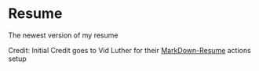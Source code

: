 # Resume
The newest version of my resume 


Credit:
Initial Credit goes to Vid Luther for their [MarkDown-Resume](https://github.com/vidluther/markdown-resume/blob/main/resume-stylesheet.css) actions setup

